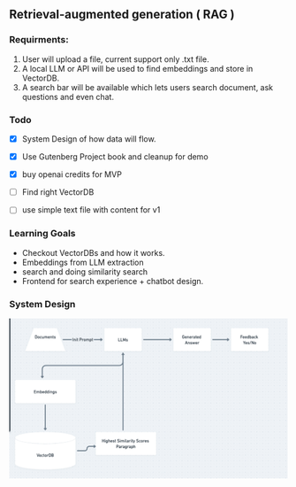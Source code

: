 ## Retrieval-augmented generation ( RAG ) 

### Requirments:

1. User will upload a file, current support only .txt file.
2. A local LLM or API will be used to find embeddings and store in VectorDB.
3. A search bar will be available which lets users search document, ask questions and even chat.



### Todo

- [x] System Design of how data will flow.
- [x] Use Gutenberg Project book and cleanup for demo
- [x] buy openai credits for MVP
- [ ] Find right VectorDB
- [ ] use simple text file with content for v1



### Learning Goals

- Checkout VectorDBs and how it works.
- Embeddings from LLM extraction
- search and doing similarity search
- Frontend for search experience + chatbot design.



### System Design
![Alt text](design.png)